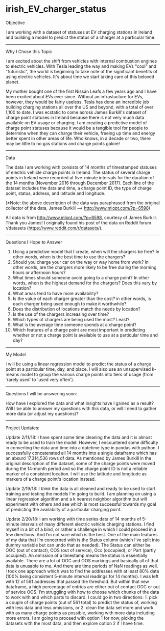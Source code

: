 # irish_EV_charger_status

Objective

I am working with a dataset of statuses at EV charging stations in Ireland and building a model to predict the status of a charger at a particular time.
_________________________________

Why I Chose this Topic

I am excited about the shift from vehicles with internal combustion engines to electric vehicles. With Tesla leading the way and making EVs "cool" and "futuristic", the world is beginning to take note of the significant benefits of using electric vehicles. It's about time we start taking care of this beloved planet.

My mother bought one of the first Nissan Leafs a few years ago and I have been excited about EVs ever since. Without an infrastucture for EVs, however, they would be fairly useless. Tesla has done an incredible job building charging stations all over the US and beyond, with a total of over 1,100 to date. I was ecstatic to come across James Burkill's dataset of charge point statuses in Ireland because there is not very much data available on EV usage or charging. I am creating a predictive model of charge point statuses because it would be a tangible tool for people to determine when they can charge their vehicle, freeing up time and energy better spent in other areas of life. Who knows, in a decade or two, there may be little to no gas stations and charge points galore!
_________________________________

Data

The data I am working with consists of 14 months of timestamped statuses of electric vehicle charge points in Ireland. The status of several charge points in Ireland were recorded at five-minute intervals for the duration of the 14 months (November 2016 through December 2017). Each line of the dataset includes the data and time, a charge point ID, the type of charge point, status, address, and latitude and longitude.

(*Note: the above description of the data was paraphrased from the original collector of the data, James Burkill --> http://www.mlopt.com/?p=6598)

All data is from http://www.mlopt.com/?p=6598, courtesy of James Burkill. Thank you James! I originally found his post of the data on Reddit forum r/datasets (https://www.reddit.com/r/datasets/).
_________________________________

Questions I Hope to Answer

1. Using a predictive model that I create, when will the chargers be free? In other words, when is the best time to use the chargers?
2. Should you charge your car on the way or way home from work? In other words, are the chargers more likely to be free during the morning hours or afternoon hours?
3. What times should someone avoid going to a charge point? In other words, when is the highest demand for the chargers? Does this vary by location?
4. What areas tend to have more availability?
5. Is the value of each charger greater than the cost? in other words, is each charger being used enough to make it worthwhile?
6. Does the distribution of locations match the needs by location?
7. Is the use of the chargers increasing over time?
8. Which types of chargers are being used the most? Least?
9. What is the average time someone spends at a charge point?
10. Which features of a charge point are most important in predicting whether or not a charge point is available to use at a particular time and day?
_________________________________

My Model

I will be using a linear regression model to predict the status of a charge point at a particular time, day, and place. I will also use an unsupervised k-means model to group the various charge points into tiers of usage (from 'rarely used' to 'used very often').
_________________________________

Questions I will be answering soon:

How have I explored the data and what insights have I gained as a result?
Will I be able to answer my questions with this data, or will I need to gather more data (or adjust my questions)?

_________________________________

Project Updates:

Update 2/11/18: I have spent some time cleaning the data and it is almost ready to be used to train the model. However, I encountered some difficulty in converting the data and time into a datetime type in pandas with python. I successfully concatenated all 14 months into a single dataframe which has an absurd 17,314,536 rows of data. As mentioned by James Burkill in the original description of the dataset, some of the charge points were moved during the 14-month period and so the charge point ID is not a reliable marker of a consistent location. I will use the latitude and longitude as markers of a charge point's location instead.

Update 2/19/18: I *think* the data is all cleaned and ready to be used to start training and testing the models I'm going to build. I am planning on using a linear regression algorithm and a k nearest neighbor algorithm but will experiment with others and see which is most successful towards my goal of predicting the availabilty of a particular charging point.

Update 2/20/18: I am working with time series data of 14 months of 5-minute intervals of many different electric vehicle charging stations. I find myself in a bit of a bind, or rather a challenge in which I could proceed in a few directions. And I’m not sure which is the best. One of the main features of my data that I’m concerned with is the Status column (which I’ve split into dummy variable but can  undo that as needed). The Status can either be OOC (out of contact), OOS (out of service), Occ (occupied), or Part (partly occupied). An omission of a timestamp means the status is essentially available. There are a lot of OOC and OOS markings and basically all of that data is unusable to me. And there are time periods of NaN readings as well. I took one approach which was to find the addresses with at least 80% data (100% being consistent 5-minute interval readings for 14 months). I was left with 12 of 561 addresses that passed the threshold. But within that new dataframe, a high percentage of entries are either out of contact OOC or out of service OOS. I’m struggling with how to choose which chunks of the data to work with and which parts to discard. I could go in two directions: 1. pick a couple of charge points (out of 561 total) to predict the status of, working with less data and less omissions, or 2. clean the data set more and work with as many charge points as possible, working with more data including more errors. I am going to proceed with option 1 for now, picking the datasets with the most data, and then explore option 2 if I have time.
